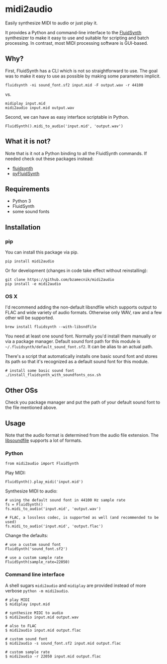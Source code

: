 # midi2audio

Easily synthesize MIDI to audio or just play it.

It provides a Python and command-line interface to the [FluidSynth](http://www.fluidsynth.org/) synthesizer to make it easy to use and suitable for scripting and batch processing. In contrast, most MIDI processing software is GUI-based.

## Why?

First, FluidSynth has a CLI which is not so straightforward to use. The goal was to make it easy to use as possible by making some parameters implicit.

```
fluidsynth -ni sound_font.sf2 input.mid -F output.wav -r 44100
```

vs.

```
midiplay input.mid
midi2audio input.mid output.wav
```

Second, we can have as easy interface scriptable in Python.

```
FluidSynth().midi_to_audio('input.mid', 'output.wav')
```

## What it is not?

Note that is it not a Python binding to all the FluidSynth commands. If needed check out these packages instead:

- [fluidsynth](https://pypi.python.org/pypi/fluidsynth)
- [pyFluidSynth](https://pypi.python.org/pypi/pyFluidSynth)

## Requirements

- Python 3
- FluidSynth
- some sound fonts

## Installation

### pip

You can install this package via pip.

```
pip install midi2audio
```

Or for development (changes in code take effect without reinstalling):

```
git clone https://github.com/bzamecnik/midi2audio
pip install -e midi2audio
```

### OS X

I'd recommend adding the non-default libsndfile which supports output to FLAC and wide variety of audio formats. Otherwise only WAV, raw and a few other will be supported.

```
brew install fluidsynth --with-libsndfile
```

You need at least one sound font. Normally you'd install them manually or via a package manager. Default sound font path for this module is `~/.fluidsynth/default_sound_font.sf2`. It can be alias to an actual path.

There's a script that automatically installs one basic sound font and stores its path so that it's recognized as a default sound font for this module.

```
# install some basic sound font
./install_fluidsynth_with_soundfonts_osx.sh
```

## Other OSs

Check you package manager and put the path of your default sound font to the file mentioned above.

## Usage

Note that the audio format is determined from the audio file extension. The [libsoundfile](http://www.mega-nerd.com/libsndfile/) supports a lot of formats.

### Python

```
from midi2audio import FluidSynth
```

Play MIDI:

```
FluidSynth().play_midi('input.mid')
```

Synthesize MIDI to audio:

```
# using the default sound font in 44100 Hz sample rate
fs = FluidSynth()
fs.midi_to_audio('input.mid', 'output.wav')

# FLAC, a lossless codec, is supported as well (and recommended to be used)
fs.midi_to_audio('input.mid', 'output.flac')
```

Change the defaults:

```
# use a custom sound font
FluidSynth('sound_font.sf2')

# use a custom sample rate
FluidSynth(sample_rate=22050)
```

### Command line interface

A shell sugars `midi2audio` and `midiplay` are provided instead of more verbose `python -m midi2audio`.

```
# play MIDI
$ midiplay input.mid

# synthesize MIDI to audio
$ midi2audio input.mid output.wav

# also to FLAC
$ midi2audio input.mid output.flac

# custom sound font
$ midi2audio -s sound_font.sf2 input.mid output.flac

# custom sample rate
$ midi2audio -r 22050 input.mid output.flac
```
